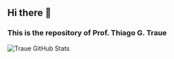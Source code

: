 ## Hi there 👋

### This is the repository of Prof. Thiago G. Traue



![Traue GitHub Stats](https://github-readme-stats.vercel.app/api?username=traue&show_icons=true)

